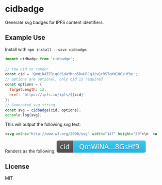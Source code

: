 # cidbadge

Generate svg badges for IPFS content identifiers.

## Example Use

Install with `npm install --save cidbadge`.

```js
import cidbadge from 'cidbadge';

// the cid to render
const cid = 'QmWiNATFRiqGd1daYhno5DuHRCgJivQrRSToKW18GsHf9e';
// options are optional, only cid is required
const options = {
  targetLength: 12,
  href: `https://ipfs.io/ipfs/${cid}`
};
// Generated svg string
const svg = cidbadge(cid, options);
console.log(svg);
```

This will output the following svg text:

```svg
<svg xmlns="http://www.w3.org/2000/svg" width="147" height="20">\n  <a href="https://ipfs.io/ipfs/QmWiNATFRiqGd1daYhno5DuHRCgJivQrRSToKW18GsHf9e" target="_blank">\n    <linearGradient id="b" x2="0" y2="100%">\n      <stop offset="0" stop-color="#bbb" stop-opacity=".1"/>\n      <stop offset="1" stop-opacity=".1"/>\n    </linearGradient>\n    <mask id="a">\n      <rect width="147" height="20" rx="3" fill="#fff"/>\n    </mask>\n    <g mask="url(#a)">\n      <path fill="#555" d="M0 0h27v20H0z"/>\n      <path fill="#2EC8F7" d="M27 0h120v20H27z"/>\n      <path fill="url(#b)" d="M0 0h147v20H0z"/>\n    </g>\n    <g fill="#fff" text-anchor="middle" font-family="Verdana,DejaVu Sans,Geneva,sans-serif" font-size="11">\n      <text x="13.5" y="15" fill="#010101" fill-opacity=".3">cid</text>\n      <text x="13.5" y="14">cid</text>\n      <text x="87" y="15" fill="#010101" fill-opacity=".3">QmWiNA...8GsHf9</text>\n      <text x="87" y="14">QmWiNA...8GsHf9</text>\n    </g>\n  </a>\n</svg>
```

Renders as the following:
![](https://raw.githubusercontent.com/JChanceHud/cidbadge/master/badge.svg?sanitize=true)

## License
MIT
